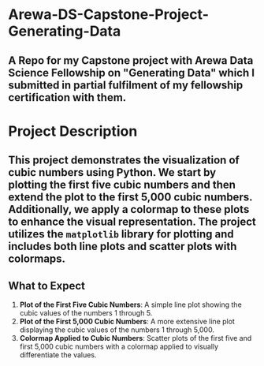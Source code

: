# Arewa-DS-Capstone-Project-Generating-Data
A Repo for my Capstone project with Arewa Data Science Fellowship on "Generating Data" which I submitted in partial fulfilment of my fellowship certification with them.
---

# Project Description

This project demonstrates the visualization of cubic numbers using Python. We start by plotting the first five cubic numbers and then extend the plot to the first 5,000 cubic numbers. Additionally, we apply a colormap to these plots to enhance the visual representation. The project utilizes the `matplotlib` library for plotting and includes both line plots and scatter plots with colormaps.
---

## What to Expect

1. **Plot of the First Five Cubic Numbers**: A simple line plot showing the cubic values of the numbers 1 through 5.
2. **Plot of the First 5,000 Cubic Numbers**: A more extensive line plot displaying the cubic values of the numbers 1 through 5,000.
3. **Colormap Applied to Cubic Numbers**: Scatter plots of the first five and first 5,000 cubic numbers with a colormap applied to visually differentiate the values.